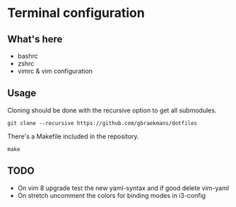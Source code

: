 # Terminal configuration

## What's here

- bashrc
- zshrc
- vimrc & vim configuration

## Usage

Cloning should be done with the recursive option to get all submodules.

```
git clone --recursive https://github.com/gbraekmans/dotfiles
```

There's a Makefile included in the repository.

```
make
```
## TODO

- On vim 8  upgrade test the new yaml-syntax and if good delete vim-yaml
- On stretch uncomment the colors for binding modes in i3-config

